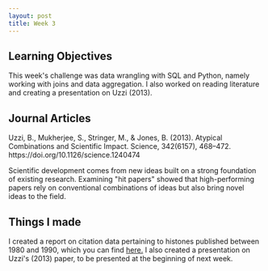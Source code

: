 ```yaml
---
layout: post
title: Week 3
---
```


<h2>Learning Objectives</h2>
This week's challenge was data wrangling with SQL and Python, namely working with joins and data aggregation. I also worked on reading literature and creating a presentation on Uzzi (2013).

<h2>Journal Articles</h2>
Uzzi, B., Mukherjee, S., Stringer, M., & Jones, B. (2013). Atypical Combinations and Scientific Impact. Science, 342(6157), 468–472. https://doi.org/10.1126/science.1240474

Scientific development comes from new ideas built on a strong foundation of existing research. Examining "hit papers" showed that high-performing papers rely on conventional combinations of ideas but also bring novel ideas to the field. 

<h2>Things I made</h2>
I created a report on citation data pertaining to histones published between 1980 and 1990, which you can find <a href="https://drive.google.com/file/d/1r_-orZ-4ZYLVUU8cGfiCF0kCMOP-Gnhp/view?usp=sharing)">here.</a> 
I also created a presentation on Uzzi's (2013) paper, to be presented at the beginning of next week. 
